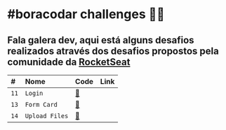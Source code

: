 # #boracodar challenges 👨‍💻

## Fala galera dev, aqui está alguns desafios realizados através dos desafios propostos pela comunidade da [RocketSeat](https://www.rocketseat.com.br/boracodar)

|   #  |   Nome | Code | Link |
| :-- | :------------- | :---- | :------|
| `11` | `Login` | [🧾](https://github.com/Dinos-s/BoraCodar/tree/master/login)
| `13` | `Form Card` | [🧾](https://github.com/Dinos-s/BoraCodar/tree/master/card-flip)
| `14` | `Upload Files` | [🧾](https://github.com/Dinos-s/BoraCodar/tree/master/upload-files)